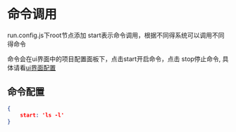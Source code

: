 # 命令调用

run.config.js下root节点添加 start表示命令调用，根据不同得系统可以调用不同得命令

命令会在ui界面中的项目配置面板下，点击start开启命令，点击  stop停止命令, 具体请看[ui界面配置](../ui.md)

## 命令配置
``` json
{
    start: 'ls -l'
}

```
